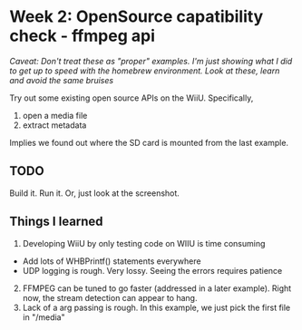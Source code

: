 # Week 2:  OpenSource capatibility check - ffmpeg api 

_Caveat: Don't treat these as "proper" examples.  I'm just showing what I did to get up to speed with the homebrew environment.  Look at these, learn and avoid the same bruises_

Try out some existing open source APIs on the WiiU.  Specifically, 
1. open a media file
2. extract metadata

Implies we found out where the SD card is mounted from the last example.

## TODO

Build it. Run it. Or, just look at the screenshot.

## Things I learned

1.  Developing WiiU by only testing code on WIIU is time consuming 
  - Add lots of WHBPrintf() statements everywhere
  - UDP logging is rough. Very lossy.  Seeing the errors requires patience
2. FFMPEG can be tuned to go faster (addressed in a later example).  Right now,
the stream detection can appear to hang.
3. Lack of a arg passing is rough.  In this example, we just pick the first file in "/media"

